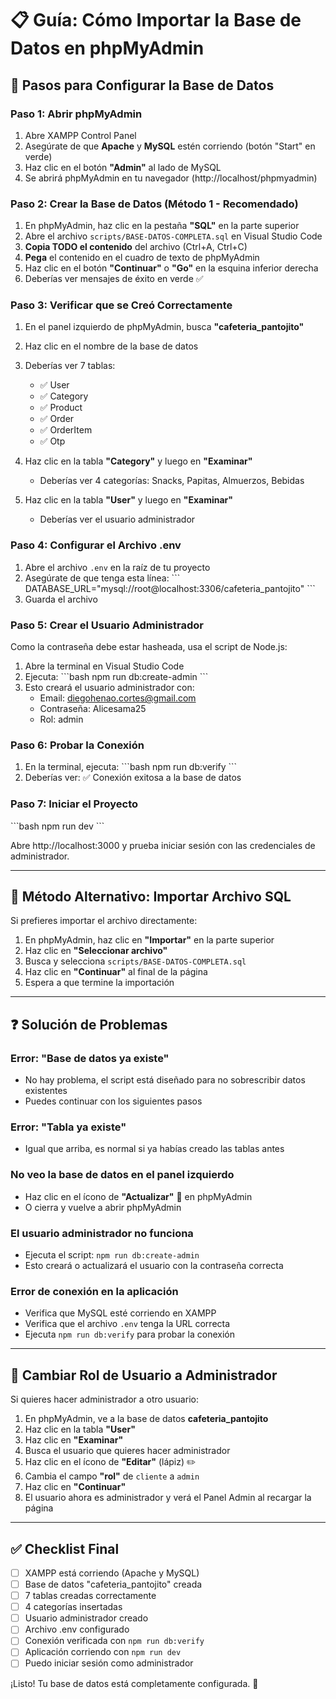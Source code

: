 # 📋 Guía: Cómo Importar la Base de Datos en phpMyAdmin

## 🎯 Pasos para Configurar la Base de Datos

### Paso 1: Abrir phpMyAdmin
1. Abre XAMPP Control Panel
2. Asegúrate de que **Apache** y **MySQL** estén corriendo (botón "Start" en verde)
3. Haz clic en el botón **"Admin"** al lado de MySQL
4. Se abrirá phpMyAdmin en tu navegador (http://localhost/phpmyadmin)

### Paso 2: Crear la Base de Datos (Método 1 - Recomendado)
1. En phpMyAdmin, haz clic en la pestaña **"SQL"** en la parte superior
2. Abre el archivo `scripts/BASE-DATOS-COMPLETA.sql` en Visual Studio Code
3. **Copia TODO el contenido** del archivo (Ctrl+A, Ctrl+C)
4. **Pega** el contenido en el cuadro de texto de phpMyAdmin
5. Haz clic en el botón **"Continuar"** o **"Go"** en la esquina inferior derecha
6. Deberías ver mensajes de éxito en verde ✅

### Paso 3: Verificar que se Creó Correctamente
1. En el panel izquierdo de phpMyAdmin, busca **"cafeteria_pantojito"**
2. Haz clic en el nombre de la base de datos
3. Deberías ver 7 tablas:
   - ✅ User
   - ✅ Category
   - ✅ Product
   - ✅ Order
   - ✅ OrderItem
   - ✅ Otp

4. Haz clic en la tabla **"Category"** y luego en **"Examinar"**
   - Deberías ver 4 categorías: Snacks, Papitas, Almuerzos, Bebidas

5. Haz clic en la tabla **"User"** y luego en **"Examinar"**
   - Deberías ver el usuario administrador

### Paso 4: Configurar el Archivo .env
1. Abre el archivo `.env` en la raíz de tu proyecto
2. Asegúrate de que tenga esta línea:
   \`\`\`
   DATABASE_URL="mysql://root@localhost:3306/cafeteria_pantojito"
   \`\`\`
3. Guarda el archivo

### Paso 5: Crear el Usuario Administrador
Como la contraseña debe estar hasheada, usa el script de Node.js:

1. Abre la terminal en Visual Studio Code
2. Ejecuta:
   \`\`\`bash
   npm run db:create-admin
   \`\`\`
3. Esto creará el usuario administrador con:
   - Email: diegohenao.cortes@gmail.com
   - Contraseña: Alicesama25
   - Rol: admin

### Paso 6: Probar la Conexión
1. En la terminal, ejecuta:
   \`\`\`bash
   npm run db:verify
   \`\`\`
2. Deberías ver: ✅ Conexión exitosa a la base de datos

### Paso 7: Iniciar el Proyecto
\`\`\`bash
npm run dev
\`\`\`

Abre http://localhost:3000 y prueba iniciar sesión con las credenciales de administrador.

---

## 🔧 Método Alternativo: Importar Archivo SQL

Si prefieres importar el archivo directamente:

1. En phpMyAdmin, haz clic en **"Importar"** en la parte superior
2. Haz clic en **"Seleccionar archivo"**
3. Busca y selecciona `scripts/BASE-DATOS-COMPLETA.sql`
4. Haz clic en **"Continuar"** al final de la página
5. Espera a que termine la importación

---

## ❓ Solución de Problemas

### Error: "Base de datos ya existe"
- No hay problema, el script está diseñado para no sobrescribir datos existentes
- Puedes continuar con los siguientes pasos

### Error: "Tabla ya existe"
- Igual que arriba, es normal si ya habías creado las tablas antes

### No veo la base de datos en el panel izquierdo
- Haz clic en el ícono de **"Actualizar"** 🔄 en phpMyAdmin
- O cierra y vuelve a abrir phpMyAdmin

### El usuario administrador no funciona
- Ejecuta el script: `npm run db:create-admin`
- Esto creará o actualizará el usuario con la contraseña correcta

### Error de conexión en la aplicación
- Verifica que MySQL esté corriendo en XAMPP
- Verifica que el archivo `.env` tenga la URL correcta
- Ejecuta `npm run db:verify` para probar la conexión

---

## 📝 Cambiar Rol de Usuario a Administrador

Si quieres hacer administrador a otro usuario:

1. En phpMyAdmin, ve a la base de datos **cafeteria_pantojito**
2. Haz clic en la tabla **"User"**
3. Haz clic en **"Examinar"**
4. Busca el usuario que quieres hacer administrador
5. Haz clic en el ícono de **"Editar"** (lápiz) ✏️
6. Cambia el campo **"rol"** de `cliente` a `admin`
7. Haz clic en **"Continuar"**
8. El usuario ahora es administrador y verá el Panel Admin al recargar la página

---

## ✅ Checklist Final

- [ ] XAMPP está corriendo (Apache y MySQL)
- [ ] Base de datos "cafeteria_pantojito" creada
- [ ] 7 tablas creadas correctamente
- [ ] 4 categorías insertadas
- [ ] Usuario administrador creado
- [ ] Archivo .env configurado
- [ ] Conexión verificada con `npm run db:verify`
- [ ] Aplicación corriendo con `npm run dev`
- [ ] Puedo iniciar sesión como administrador

¡Listo! Tu base de datos está completamente configurada. 🎉
